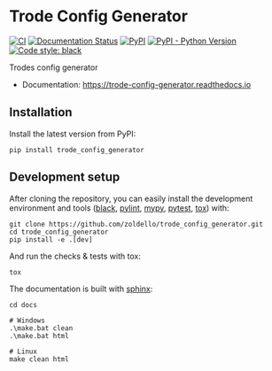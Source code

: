 # Trode Config Generator

[![CI](https://github.com/zoldello/trode_config_generator/workflows/CI/badge.svg)](https://github.com/zoldello/trode_config_generator/actions)
[![Documentation Status](https://readthedocs.org/projects/trode_config_generator/badge/?version=latest)](https://trode_config_generator.readthedocs.io/en/latest/?badge=latest)
[![PyPI](https://img.shields.io/pypi/v/trode_config_generator)](https://pypi.org/project/trode_config_generator)
[![PyPI - Python Version](https://img.shields.io/pypi/pyversions/trode_config_generator)](https://pypi.org/project/trode_config_generator)
[![Code style: black](https://img.shields.io/badge/code%20style-black-000000.svg)](https://github.com/psf/black)

Trodes config generator

- Documentation: https://trode-config-generator.readthedocs.io

## Installation

Install the latest version from PyPI:

```
pip install trode_config_generator
```
## Development setup

After cloning the repository, you can easily install the development environment and tools
([black](https://github.com/psf/black), [pylint](https://www.pylint.org), [mypy](http://mypy-lang.org), [pytest](https://pytest.org), [tox](https://tox.readthedocs.io))
with:

```
git clone https://github.com/zoldello/trode_config_generator.git
cd trode_config_generator
pip install -e .[dev]
```

And run the checks & tests with tox:

```
tox
```

The documentation is built with [sphinx](https://www.sphinx-doc.org):

```
cd docs

# Windows
.\make.bat clean
.\make.bat html

# Linux
make clean html
```

